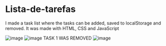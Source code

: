 # Lista-de-tarefas
I made a task list where the tasks can be added, saved to localStorage and removed. It was made with HTML, CSS and JavaScript

![image](https://user-images.githubusercontent.com/86370873/155808445-ff37d6f9-a9b8-4869-90e5-b6e4a59533bc.png)
![image](https://user-images.githubusercontent.com/86370873/155808482-e5c0c3c4-5062-4763-bfab-d03388e6d06d.png)
TASK 1 WAS REMOVED ![image](https://user-images.githubusercontent.com/86370873/155808849-ae40386a-746e-46cf-a9c4-29be170b8804.png)

